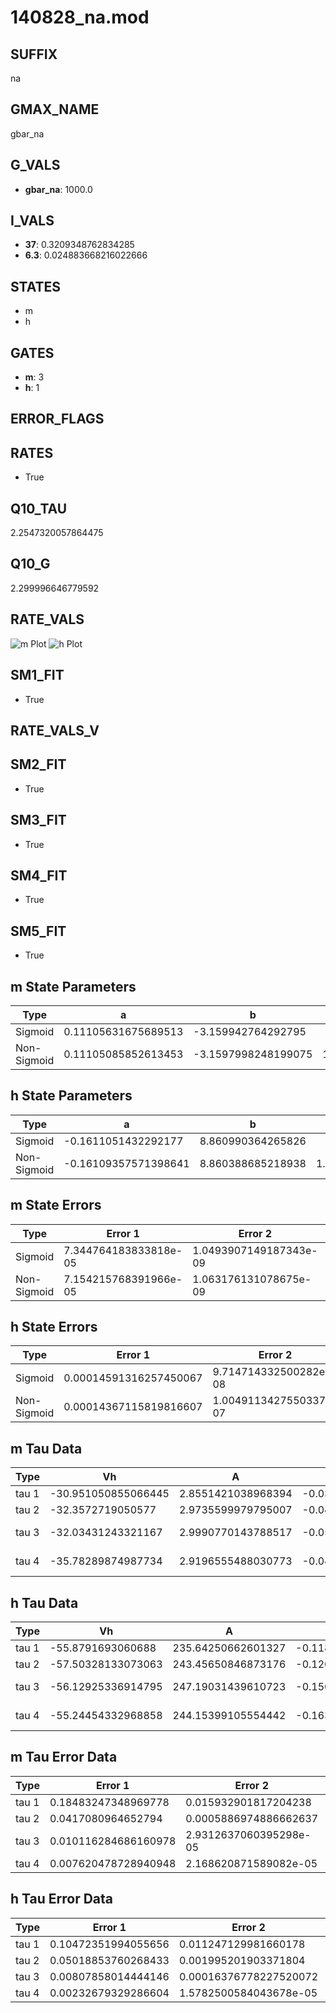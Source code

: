# 140828_na.mod

## SUFFIX

na

## GMAX_NAME

gbar_na

## G_VALS

- **gbar_na**: 1000.0

## I_VALS

- **37**: 0.3209348762834285
- **6.3**: 0.024883668216022666

## STATES

- m
- h

## GATES

- **m**: 3
- **h**: 1

## ERROR_FLAGS


## RATES

- True

## Q10_TAU

2.2547320057864475

## Q10_G

2.299996646779592

## RATE_VALS

![m Plot](/Users/pbozelos/Dropbox/icg-Chai-Panos/supermodels/output_markdown_files/Na/140828_na.mod/images/m.png)
![h Plot](/Users/pbozelos/Dropbox/icg-Chai-Panos/supermodels/output_markdown_files/Na/140828_na.mod/images/h.png)

## SM1_FIT

- True

## RATE_VALS_V

## SM2_FIT

- True

## SM3_FIT

- True

## SM4_FIT

- True

## SM5_FIT

- True

## m State Parameters

| Type | a | b | c | d |
| --- | --- | --- | --- | --- |
| Sigmoid | 0.11105631675689513 | -3.159942764292795 |
| Non-Sigmoid | 0.11105085852613453 | -3.1597998248199075 | 1.0000224748928908 | -1.3249137750872635e-05 |

## h State Parameters

| Type | a | b | c | d |
| --- | --- | --- | --- | --- |
| Sigmoid | -0.1611051432292177 | 8.860990364265826 |
| Non-Sigmoid | -0.16109357571398641 | 8.860388685218938 | 1.0000336556925273 | -1.0803548443136568e-05 |

## m State Errors

| Type | Error 1 | Error 2 | Error 3 |
| --- | --- | --- | --- |
| Sigmoid | 7.344764183833818e-05 | 1.0493907149187343e-09 | 4.701758553787428e-05 |
| Non-Sigmoid | 7.154215768391966e-05 | 1.063176131078675e-09 | 4.579778784282191e-05 |

## h State Errors

| Type | Error 1 | Error 2 | Error 3 |
| --- | --- | --- | --- |
| Sigmoid | 0.00014591316257450067 | 9.714714332500282e-08 | 0.0001187891221566269 |
| Non-Sigmoid | 0.00014367115819816607 | 1.0049113427550337e-07 | 0.0001169638877018523 |

## m Tau Data

| Type | Vh | A | b1 | b2 | c1 | c2 | d1 | d2 | e1 | e2 |
| --- | --- | --- | --- | --- | --- | --- | --- | --- | --- | --- |
| tau 1 | -30.951050855066445 | 2.8551421038968394 | -0.03506855868869279 | -0.0338789557880204 |
| tau 2 | -32.3572719050577 | 2.9735599979795007 | -0.045215989232852985 | 0.00019461032754497284 | -0.050823980748143614 | -0.00035257708169414713 |
| tau 3 | -32.03431243321167 | 2.9990770143788517 | -0.05177332439137323 | 0.00038495808534969516 | -1.1723603862921132e-06 | -0.0585839081278391 | -0.0007073136100564238 | -3.885526287535251e-06 |
| tau 4 | -35.78289874987734 | 2.9196555488030773 | -0.04401872167315329 | 0.00023001436809731837 | -1.3376148829835028e-07 | -2.0921302971480868e-09 | -0.06539445201161598 | -0.0010995359564666277 | -1.2579157428026945e-05 | -6.510611786432445e-08 |

## h Tau Data

| Type | Vh | A | b1 | b2 | c1 | c2 | d1 | d2 | e1 | e2 |
| --- | --- | --- | --- | --- | --- | --- | --- | --- | --- | --- |
| tau 1 | -55.8791693060688 | 235.64250662601327 | -0.11816427506566046 | -0.09670415025051535 |
| tau 2 | -57.50328133073063 | 243.45650846873176 | -0.12065398675299223 | 0.0005987029141987731 | -0.13777708522457777 | -0.0017174417800254953 |
| tau 3 | -56.12925336914795 | 247.19031439610723 | -0.1509793655404521 | 0.0018241110945203896 | -7.748859815891999e-06 | -0.1358221631471004 | -0.002253485331853405 | -1.610959212280846e-05 |
| tau 4 | -55.24454332968858 | 244.15399105554442 | -0.16391568985458496 | 0.002509566943126183 | -1.874106473372121e-05 | 5.230071003658938e-08 | -0.12111311682539165 | -0.0013935553359293745 | 5.625969992330186e-07 | 9.437238345726485e-08 |

## m Tau Error Data

| Type | Error 1 | Error 2 | Error 3 |
| --- | --- | --- | --- |
| tau 1 | 0.18483247348969778 | 0.015932901817204238 | 0.07189052768188961 |
| tau 2 | 0.0417080964652794 | 0.0005886974886662637 | 0.016222349930642557 |
| tau 3 | 0.010116284686160978 | 2.9312637060395298e-05 | 0.00393472548701713 |
| tau 4 | 0.007620478728940948 | 2.168620871589082e-05 | 0.0029639826090555226 |

## h Tau Error Data

| Type | Error 1 | Error 2 | Error 3 |
| --- | --- | --- | --- |
| tau 1 | 0.10472351994055656 | 0.011247129981660178 | 0.07947999062266237 |
| tau 2 | 0.05018853760268433 | 0.001995201903371804 | 0.038090626635647135 |
| tau 3 | 0.00807858014444146 | 0.00016376778227520072 | 0.0061312441989067575 |
| tau 4 | 0.00232679329286604 | 1.5782500584043678e-05 | 0.0017659214396425849 |


